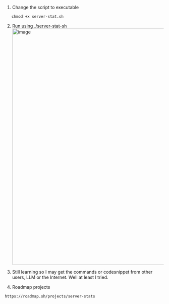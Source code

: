 1. Change the script to executable
```
   chmod +x server-stat.sh
```

2. Run using ./server-stat-sh
   <img width="1363" height="747" alt="image" src="https://github.com/user-attachments/assets/7eed2b79-7b47-48ce-ac22-363de49743a5" />

3. Still learning so I may get the commands or codesnippet from other users, LLM or the Internet. Well at least I tried.

4. Roadmap projects
```
https://roadmap.sh/projects/server-stats
```
